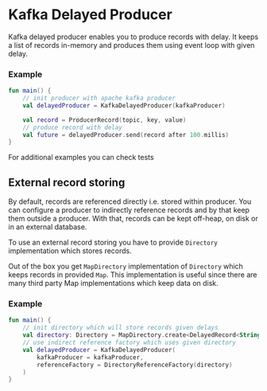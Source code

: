 Kafka Delayed Producer
=================
Kafka delayed producer enables you to produce records with delay. 
It keeps a list of records in-memory and produces them using event loop with given delay.

### Example ###

```kotlin
fun main() {
    // init producer with apache kafka producer
    val delayedProducer = KafkaDelayedProducer(kafkaProducer)

    val record = ProducerRecord(topic, key, value)
    // produce record with delay    
    val future = delayedProducer.send(record after 100.millis)
}
```

For additional examples you can check tests

## External record storing ##

By default, records are referenced directly i.e. stored within producer.
You can configure a producer to indirectly reference records and by that keep them outside a producer.
With that, records can be kept off-heap, on disk or in an external database.

To use an external record storing you have to provide `Directory` implementation which stores records.

Out of the box you get `MapDirectory` implementation of `Directory` which keeps records in provided `Map`. 
This implementation is useful since there are many third party Map implementations which keep data on disk.

### Example ###

```kotlin
fun main() {
    // init directory which will store records given delays
    val directory: Directory = MapDirectory.create<DelayedRecord<String, String>> { ConcurrentHashMap() }
    // use indirect reference factory which uses given directory
    val delayedProducer = KafkaDelayedProducer(
        kafkaProducer = kafkaProducer,
        referenceFactory = DirectoryReferenceFactory(directory)
    )
}
```